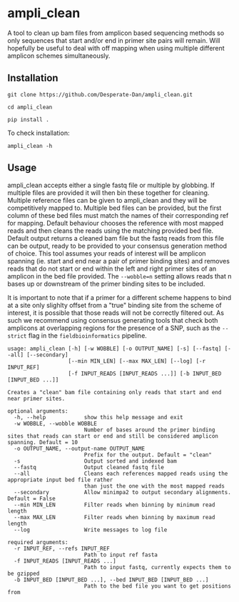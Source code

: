 # ampli_clean
A tool to clean up bam files from amplicon based sequencing methods so only sequences that start and/or end in primer site pairs will remain. Will hopefully be useful to deal with off mapping when using multiple different amplicon schemes simultaneously.

## Installation
`git clone https://github.com/Desperate-Dan/ampli_clean.git`

`cd ampli_clean`

`pip install .`

To check installation:

`ampli_clean -h`

## Usage
ampli_clean accepts either a single fastq file or multiple by globbing. If multiple files are provided it will then bin these together for cleaning. Multiple reference files can be given to ampli_clean and they will be competitively mapped to. Multiple bed files can be provided, but the first column of these bed files must match the names of their corresponding ref for mapping. Default behaviour chooses the reference with most mapped reads and then cleans the reads using the matching provided bed file. Default output returns a cleaned bam file but the fastq reads from this file can be output, ready to be provided to your consensus generation method of choice. This tool assumes your reads of interest will be amplicon spanning (ie. start and end near a pair of primer binding sites) and removes reads that do not start or end within the left and right primer sites of an amplicon in the bed file provided. The `--wobble=n` setting allows reads that n bases up or downstream of the primer binding sites to be included. 

It is important to note that if a primer for a different scheme happens to bind at a site only slighlty offset from a "true" binding site from the scheme of interest, it is possible that those reads will not be correctly filtered out. As such we recommend using consensus generating tools that check both amplicons at overlapping regions for the presence of a SNP, such as the `--strict` flag in the `fieldbioinformatics` pipeline.


```
usage: ampli_clean [-h] [-w WOBBLE] [-o OUTPUT_NAME] [-s] [--fastq] [--all] [--secondary]
                   [--min MIN_LEN] [--max MAX_LEN] [--log] [-r INPUT_REF]
                   [-f INPUT_READS [INPUT_READS ...]] [-b INPUT_BED [INPUT_BED ...]]

Creates a "clean" bam file containing only reads that start and end near primer sites.

optional arguments:
  -h, --help            show this help message and exit
  -w WOBBLE, --wobble WOBBLE
                        Number of bases around the primer binding sites that reads can start or end and still be considered amplicon spanning. Default = 10 
  -o OUTPUT_NAME, --output-name OUTPUT_NAME
                        Prefix for the output. Default = "clean"
  -s                    Output sorted and indexed bam
  --fastq               Output cleaned fastq file
  --all                 Cleans each references mapped reads using the appropriate input bed file rather
                        than just the one with the most mapped reads
  --secondary           Allow minimpa2 to output secondary alignments. Default = False
  --min MIN_LEN         Filter reads when binning by minimum read length
  --max MAX_LEN         Filter reads when binning by maximum read length
  --log                 Write messages to log file

required arguments:
  -r INPUT_REF, --refs INPUT_REF
                        Path to input ref fasta
  -f INPUT_READS [INPUT_READS ...]
                        Path to input fastq, currently expects them to be gzipped
  -b INPUT_BED [INPUT_BED ...], --bed INPUT_BED [INPUT_BED ...]
                        Path to the bed file you want to get positions from
```
